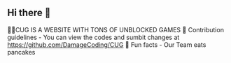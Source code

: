 ## Hi there 👋

🙋‍♀CUG IS A WEBSITE WITH TONS OF UNBLOCKED GAMES
🌈 Contribution guidelines - You can view the codes and sumbit changes at https://github.com/DamageCoding/CUG
🍿 Fun facts - Our Team eats pancakes

